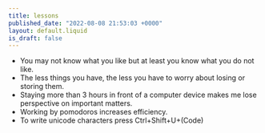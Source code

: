 ```yaml
---
title: lessons
published_date: "2022-08-08 21:53:03 +0000"
layout: default.liquid
is_draft: false
---
```

- You may not know what you like but at least you know what you do not like.
- The less things you have, the less you have to worry about losing or storing them.
- Staying more than 3 hours in front of a computer device makes me lose perspective on important matters. 
- Working by pomodoros increases efficiency.
- To write unicode characters press Ctrl+Shift+U+(Code)

